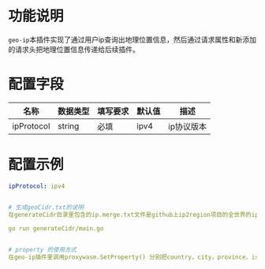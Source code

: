 # 功能说明
`geo-ip`本插件实现了通过用户ip查询出地理位置信息，然后通过请求属性和新添加的请求头把地理位置信息传递给后续插件。


# 配置字段
| 名称            | 数据类型     | 填写要求   |  默认值  | 描述 |
| --------        | --------    | -------- | -------- | -------- |
|  ipProtocol     |  string     |  必填     |   ipv4    |  ip协议版本   |


# 配置示例
```yaml
ipProtocol: ipv4


# 生成geoCidr.txt的说明
在generateCidr目录里包含的ip.merge.txt文件是github上ip2region项目的全世界的ip网段库。main.go 是把ip网段转换成多个cidr的程序。转换出的cidr 和地理位置信息存在 /data/geoCidr.txt文件里。geo-ip插件会在Higress启动读配置阶段读取geoCidr.txt文件并且解析到radixtree数据结构的内存里，以便以后查询用户ip对应的地理位置信息。转换程序运行命令如下：

go run generateCidr/main.go


# property 的使用方式
在geo-ip插件里调用proxywasm.SetProperty() 分别把country，city，province，isp设置进请求属性里，以便后续插件可以调用proxywasm.GetProperty()获取该请求的用户ip对应的地理信息。













